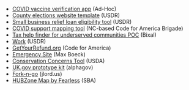 * [COVID vaccine verification app](https://adhocteam.us/2021/01/28/prototyping-covid-vaccine-verification-app/) (Ad-Hoc)
* [County elections website template](https://www.usdigitalresponse.org/our-projects/county-elections-website-template/) (USDR)
* [Small business relief loan eligibility tool](https://businessrelief.usdigitalresponse.org/) (USDR)
* [COVID support mapping tool](https://nccovidsupport.org/) (NC-based Code for America Brigade)
* [Tax help finder for underserved communities POC](https://codepen.io/pglevy/full/NWbVPje) (Bixal)
* [Work](https://www.usdigitalresponse.org/our-work/) (USDR)
* [GetYourRefund.org](https://www.getyourrefund.org/en) (Code for America)
* [Emergency Site](https://github.com/maxboeck/emergency-site) (Max Boeck)
* [Conservation Concerns Tool](https://www.farmers.gov/conserve/tool) (USDA)
* [UK.gov prototype kit](https://github.com/alphagov/govuk-prototype-kit) (alphagov)
* [Fork-n-go](https://jlord.us/forkngo/) (jlord.us)
* [HUBZone Map by Fearless](https://maps.certify.sba.gov/hubzone/map#center=39.828200,-98.579500&zoom=5) (SBA)